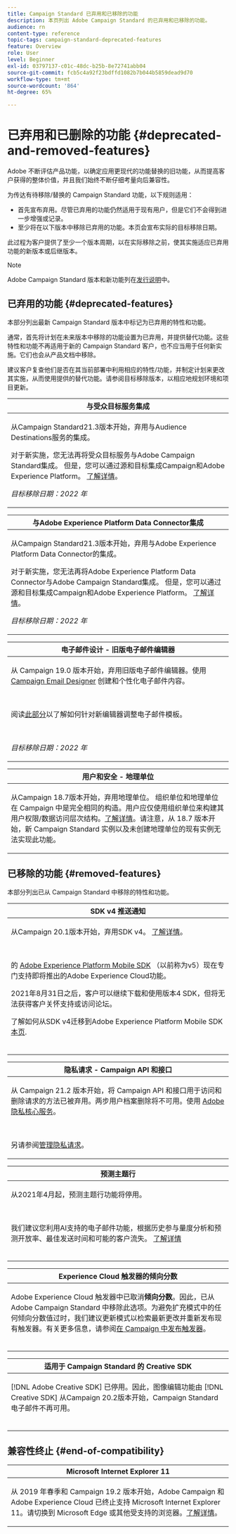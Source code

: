 ```yaml
---
title: Campaign Standard 已弃用和已移除的功能
description: 本页列出 Adobe Campaign Standard 的已弃用和已移除的功能。
audience: rn
content-type: reference
topic-tags: campaign-standard-deprecated-features
feature: Overview
role: User
level: Beginner
exl-id: 03797137-c01c-48dc-b25b-8e72741abb04
source-git-commit: fcb5c4a92f23bdffd1082b7b044b5859dead9d70
workflow-type: tm+mt
source-wordcount: '864'
ht-degree: 65%

---
```


# 已弃用和已删除的功能 {#deprecated-and-removed-features}

Adobe 不断评估产品功能，以确定应用更现代的功能替换的旧功能，从而提高客户获得的整体价值，并且我们始终不断仔细考量向后兼容性。

为传达有待移除/替换的 Campaign Standard 功能，以下规则适用：

* 首先宣布弃用。尽管已弃用的功能仍然适用于现有用户，但是它们不会得到进一步增强或记录。
* 至少将在以下版本中移除已弃用的功能。本页会宣布实际的目标移除日期。

此过程为客户提供了至少一个版本周期，以在实际移除之前，使其实施适应已弃用功能的新版本或后继版本。

>[!NOTE]
>Adobe Campaign Standard 版本和新功能列在[发行说明](../../rn/using/release-notes.md)中。


## 已弃用的功能 {#deprecated-features}

本部分列出最新 Campaign Standard 版本中标记为已弃用的特性和功能。

通常，首先将计划在未来版本中移除的功能设置为已弃用，并提供替代功能。这些特性和功能不再适用于新的 Campaign Standard 客户，也不应当用于任何新实施。它们也会从产品文档中移除。

建议客户复查他们是否在其当前部署中利用相应的特性/功能，并制定计划来更改其实施，从而使用提供的替代功能。请参阅目标移除版本，以相应地规划环境和项目更新。

<table> 
 <thead> 
  <tr> 
   <th> <strong>与受众目标服务集成</strong><br /> </th> 
  </tr> 
 </thead> 
 <tbody> 
  <tr> 
   <td> <p> 从Campaign Standard21.3版本开始，弃用与Audience Destinations服务的集成。 </p>
   <p>对于新实施，您无法再将受众目标服务与Adobe Campaign Standard集成。 但是，您可以通过源和目标集成Campaign和Adobe Experience Platform。 <a href="https://experienceleague.adobe.com/docs/campaign-standard/using/integrating-with-adobe-cloud/adobe-experience-platform/aep-sources-destinations/get-started-sources-destinations.html?lang=en">了解详情</a>。</p>
     <em>目标移除日期：2022 年</em></p>
     </td> 
  </tr> 
 </tbody> 
</table>

<table> 
 <thead> 
  <tr> 
   <th> <strong>与Adobe Experience Platform Data Connector集成</strong><br /> </th> 
  </tr> 
 </thead> 
 <tbody> 
  <tr> 
   <td> <p> 从Campaign Standard21.3版本开始，弃用与Adobe Experience Platform Data Connector的集成。 </p>
   <p>对于新实施，您无法再将Adobe Experience Platform Data Connector与Adobe Campaign Standard集成。 但是，您可以通过源和目标集成Campaign和Adobe Experience Platform。 <a href="https://experienceleague.adobe.com/docs/campaign-standard/using/integrating-with-adobe-cloud/adobe-experience-platform/aep-sources-destinations/get-started-sources-destinations.html?lang=en">了解详情</a>。</p>
     <em>目标移除日期：2022 年</em></p>
     </td> 
  </tr> 
 </tbody> 
</table>


<table> 
 <thead> 
  <tr> 
   <th> <strong>电子邮件设计 - 旧版电子邮件编辑器</strong><br /> </th> 
  </tr> 
 </thead> 
 <tbody> 
  <tr> 
   <td> <p>从 Campaign 19.0 版本开始，弃用旧版电子邮件编辑器。使用 <a href="https://experienceleague.adobe.com/docs/campaign-standard/using/designing-content/designing-content-in-adobe-campaign.html">Campaign Email Designer</a> 创建和个性化电子邮件内容。 </p></br>
   <p>阅读<a href="https://experienceleague.adobe.com/docs/campaign-standard/using/designing-content/building-email-content/using-existing-content.html">此部分</a>以了解如何针对新编辑器调整电子邮件模板。</p></br>
  <p> 
  <em>目标移除日期：2022 年</em></p>
   </td> 
  </tr> 
 </tbody> 
</table>

<table> 
 <thead> 
  <tr> 
   <th> <strong>用户和安全 - 地理单位</strong><br /> </th> 
  </tr> 
 </thead> 
 <tbody> 
  <tr> 
   <td> <p>从Campaign 18.7版本开始，弃用地理单位。 组织单位和地理单位在 Campaign 中是完全相同的构造。用户应仅使用组织单位来构建其用户权限/数据访问层次结构。<a href="https://experienceleague.adobe.com/docs/campaign-standard/using/administrating/users-and-security/organizational-units.html?lang=zh-Hans#administrating">了解详情</a>。请注意，从 18.7 版本开始，新 Campaign Standard 实例以及未创建地理单位的现有实例无法实现此功能。</p>
   </td> 
  </tr> 
 </tbody> 
</table>

## 已移除的功能 {#removed-features}

本部分列出已从 Campaign Standard 中移除的特性和功能。



<table> 
 <thead> 
  <tr> 
   <th> <strong>SDK v4 推送通知</strong><br /> </th> 
  </tr> 
 </thead> 
 <tbody> 
  <tr> 
   <td> <p> 从Campaign 20.1版本开始，弃用SDK v4。 <a href="https://aep-sdks.gitbook.io/docs/version-4-sdk-end-of-support-faq">了解详情</a>。</p><br/>
   <p>的 <a href="Https://aep-sdks.gitbook.io/docs/">Adobe Experience Platform Mobile SDK</a> （以前称为v5）现在专门支持即将推出的Adobe Experience Cloud功能。</p>
   <p>2021年8月31日之后，客户可以继续下载和使用版本4 SDK，但将无法获得客户关怀支持或访问论坛。</p>
   <p>了解如何从SDK v4迁移到Adobe Experience Platform Mobile SDK <a href="https://experienceleague.adobe.com/docs/campaign-standard/using/administrating/configuring-mobile/sdkv4-migration.html">本页</a>.</p></br>
     </td> 
  </tr> 
 </tbody> 
</table>

<table> 
 <thead> 
  <tr> 
   <th> <strong>隐私请求 - Campaign API 和接口</strong><br /> </th> 
  </tr> 
 </thead> 
 <tbody> 
  <tr> 
   <td> <p>从 Campaign 21.2 版本开始，将 Campaign API 和接口用于访问和删除请求的方法已被弃用。两步用户档案删除将不可用。使用 <a href="https://www.adobe.io/apis/experiencecloud/gdpr.html">Adobe 隐私核心服务</a>。</p></br>
   <p>另请参阅<a href="https://experienceleague.adobe.com/docs/campaign-standard/using/getting-started/privacy/privacy-requests.html?lang=zh-Hans">管理隐私请求</a>。</p>
  </td> 
  </tr> 
 </tbody> 
</table>

<table> 
 <thead> 
 <tr> 
   <th> <strong>预测主题行</strong><br /> </th> 
  </tr> 
 </thead> 
 <tbody> 
  <tr> 
   <td> <p> 从2021年4月起，预测主题行功能将停用。</p><br/>
   <p>我们建议您利用AI支持的电子邮件功能，根据历史参与量度分析和预测开放率、最佳发送时间和可能的客户流失。 <a href="https://experienceleague.adobe.com/docs/campaign-standard/using/testing-and-sending/preparing-and-testing-messages/predictive.html">了解详情</a></p></br>
     </td> 
  </tr> 
  </tbody> 
</table>

<table> 
 <thead> 
  <tr> 
   <th> <strong>Experience Cloud 触发器的倾向分数</strong><br /> </th> 
  </tr> 
 </thead> 
 <tbody> 
  <tr> 
   <td> <p>Adobe Experience Cloud 触发器中已取消<b>倾向分数</b>。因此，已从 Adobe Campaign Standard 中移除此选项。为避免扩充模式中的任何倾向分数值过时，我们建议更新模式以检索最新更改并重新发布现有触发器。有关更多信息，请参阅<a href="https://experienceleague.adobe.com/docs/campaign-standard/using/integrating-with-adobe-cloud/working-with-campaign-and-triggers/using-triggers-in-campaign.html">在 Campaign 中发布触发器</a>。
</p></br>
   </td> 
  </tr> 
 </tbody> 
</table>

<table> 
 <thead> 
  <tr> 
   <th> <strong>适用于 Campaign Standard 的 Creative SDK</strong><br /> </th> 
  </tr> 
 </thead> 
 <tbody> 
  <tr> 
   <td> <p>[!DNL Adobe Creative SDK]  已停用。因此，图像编辑功能由 [!DNL Creative SDK] 从Campaign 20.2版本开始，Campaign Standard电子邮件不再可用。</p></br>
   </td> 
  </tr> 
 </tbody> 
</table>

## 兼容性终止 {#end-of-compatibility}

<table> 
 <thead> 
  <tr> 
   <th> <strong>Microsoft Internet Explorer 11</strong><br /> </th> 
  </tr> 
 </thead> 
 <tbody> 
  <tr> 
   <td> <p>从 2019 年春季和 Campaign 19.2 版本开始，Adobe Campaign 和 Adobe Experience Cloud 已终止支持 Microsoft Internet Explorer 11。请切换到 Microsoft Edge 或其他受支持的浏览器。<a href="https://experienceleague.adobe.com/docs/campaign-standard/using/administrating/about-configuration-guidelines.html">了解详情</a>。</p>
   </td> 
  </tr> 
 </tbody> 
</table>
